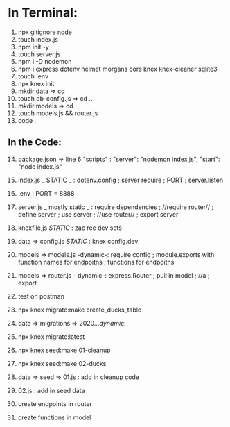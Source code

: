# In Terminal:

1. npx gitignore node
2. touch index.js
3. npm init -y
4. touch server.js
5. npm i -D nodemon
6. npm i express dotenv helmet morgans cors knex knex-cleaner sqlite3
7. touch .env
8. npx knex init
9. mkdir data => cd
10. touch db-config.js => cd ..
11. mkdir models => cd
12. touch models.js && router.js
13. code .

## In the Code:

14. package.json => line 6 "scripts" :
    "server": "nodemon index.js",
    "start": "node index.js"

15. index.js _ STATIC _ :
    dotenv.config ; server require ; PORT ; server.listen

16. .env :
    PORT = 8888

17. server.js _ mostly static _ :
    require dependencies ; //require router// ; define server ; use server ; //use router// ; export server

18. knexfile,js _STATIC_ :
    zac rec dev sets

19. data => config.js _STATIC_ :
    knex config.dev

20. models => models.js -dynamic-:
    require config ; module.exports with function names for endpoitns ; functions for endpoitns

21. models => router.js - dynamic-:
    express.Router ; pull in model ; //a ; export

22. test on postman

23. npx knex migrate:make create_ducks_table

24. data => migrations => 2020..._dynamic_:

25. npx knex migrate:latest

26. npx knex seed:make 01-cleanup

27. npx knex seed:make 02-ducks

28. data => seed => 01.js :
    add in cleanup code

29. 02.js :
    add in seed data
30. create endpoints in router

31. create functions in model
